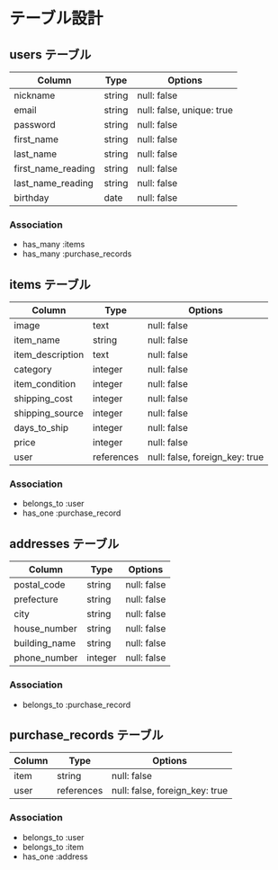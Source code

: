 # テーブル設計

## users テーブル

| Column             | Type   | Options                   |
| ------------------ | ------ | ------------------------- |
| nickname           | string | null: false               |
| email              | string | null: false, unique: true |
| password           | string | null: false               |
| first_name         | string | null: false               |
| last_name          | string | null: false               |
| first_name_reading | string | null: false               |
| last_name_reading  | string | null: false               |
| birthday           | date   | null: false               |

### Association
- has_many :items
- has_many :purchase_records

## items テーブル

| Column           | Type       | Options                        |
| ---------------- | ---------- | ------------------------------ |
| image            | text       | null: false                    |
| item_name        | string     | null: false                    |
| item_description | text       | null: false                    |
| category         | integer    | null: false                    |
| item_condition   | integer    | null: false                    |
| shipping_cost    | integer    | null: false                    |
| shipping_source  | integer    | null: false                    |
| days_to_ship     | integer    | null: false                    |
| price            | integer    | null: false                    |
| user             | references | null: false, foreign_key: true |

### Association

- belongs_to :user
- has_one    :purchase_record

## addresses テーブル

| Column        | Type    | Options     |
| ------------- | ------- | ----------- |
| postal_code   | string  | null: false |
| prefecture    | string  | null: false |
| city          | string  | null: false |
| house_number  | string  | null: false |
| building_name | string  | null: false |
| phone_number  | integer | null: false |

### Association

- belongs_to :purchase_record

## purchase_records テーブル

| Column        | Type       | Options                        |
| ------------- | ---------- | ------------------------------ |
| item          | string     | null: false                    |
| user          | references | null: false, foreign_key: true |

### Association

- belongs_to :user
- belongs_to :item
- has_one    :address
